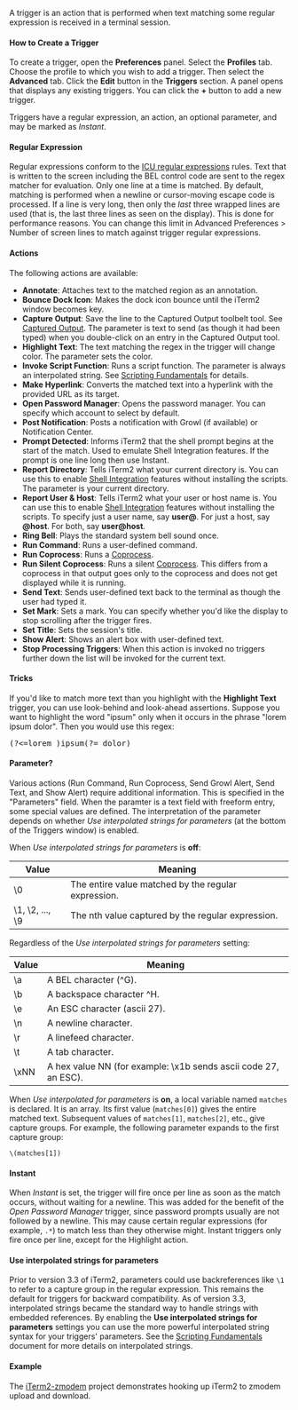 A trigger is an action that is performed when text matching some regular expression is received in a terminal session.

#### How to Create a Trigger
To create a trigger, open the **Preferences** panel. Select the **Profiles** tab. Choose the profile to which you wish to add a trigger. Then select the **Advanced** tab. Click the **Edit** button in the **Triggers** section. A panel opens that displays any existing triggers. You can click the **+** button to add a new trigger.

Triggers have a regular expression, an action, an optional parameter, and may be marked as *Instant*.

#### Regular Expression
Regular expressions conform to the <a href="http://userguide.icu-project.org/strings/regexp">ICU regular expressions</a> rules. Text that is written to the screen including the BEL control code are sent to the regex matcher for evaluation. Only one line at a time is matched. By default, matching is performed when a newline or cursor-moving escape code is processed. If a line is very long, then only the *last* three wrapped lines are used (that is, the last three lines as seen on the display). This is done for performance reasons. You can change this limit in Advanced Preferences &gt; Number of screen lines to match against trigger regular expressions.

#### Actions
The following actions are available:

  * **Annotate**: Attaches text to the matched region as an annotation.
  * **Bounce Dock Icon**: Makes the dock icon bounce until the iTerm2 window becomes key.
  * **Capture Output**: Save the line to the Captured Output toolbelt tool. See <a href="documentation-captured-output.html">Captured Output</a>. The parameter is text to send (as though it had been typed) when you double-click on an entry in the Captured Output tool.
  * **Highlight Text**: The text matching the regex in the trigger will change color. The parameter sets the color.
  * **Invoke Script Function**: Runs a script function. The parameter is always an interpolated string. See <a href="documentation-scripting-fundamentals.html">Scripting Fundamentals</a> for details.
  * **Make Hyperlink**: Converts the matched text into a hyperlink with the provided URL as its target.
  * **Open Password Manager**: Opens the password manager. You can specify which account to select by default.
  * **Post Notification**: Posts a notification with Growl (if available) or Notification Center.
  * **Prompt Detected**: Informs iTerm2 that the shell prompt begins at the start of the match. Used to emulate Shell Integration features. If the prompt is one line long then use Instant.
  * **Report Directory**: Tells iTerm2 what your current directory is. You can use this to enable <a href="documentation-shell-integration.html">Shell Integration</a> features without installing the scripts. The parameter is your current directory.
  * **Report User & Host**: Tells iTerm2 what your user or host name is. You can use this to enable <a href="documentation-shell-integration.html">Shell Integration</a> features without installing the scripts. To specify just a user name, say **user@**. For just a host, say **@host**. For both, say **user@host**.
  * **Ring Bell**: Plays the standard system bell sound once.
  * **Run Command**: Runs a user-defined command.
  * **Run Coprocess**: Runs a <a href="documentation-coprocesses.html">Coprocess</a>.
  * **Run Silent Coprocess**: Runs a silent <a href="documentation-coprocesses.html">Coprocess</a>. This differs from a coprocess in that output goes only to the coprocess and does not get displayed while it is running.
  * **Send Text**: Sends user-defined text back to the terminal as though the user had typed it.
  * **Set Mark**: Sets a mark. You can specify whether you'd like the display to stop scrolling after the trigger fires.
  * **Set Title**: Sets the session's title.
  * **Show Alert**: Shows an alert box with user-defined text.
  * **Stop Processing Triggers**: When this action is invoked no triggers further down the list will be invoked for the current text.

#### Tricks

If you'd like to match more text than you highlight with the **Highlight Text** trigger, you can use look-behind and look-ahead assertions. Suppose you want to highlight the word "ipsum" only when it occurs in the phrase "lorem ipsum dolor". Then you would use this regex:

<pre>
(?<=lorem )ipsum(?= dolor)
</pre>

#### Parameter?
Various actions (Run Command, Run Coprocess, Send Growl Alert, Send Text, and Show Alert) require additional information. This is specified in the "Parameters" field. When the paramter is a text field with freeform entry, some special values are defined. The interpretation of the parameter depends on whether *Use interpolated strings for parameters* (at the bottom of the Triggers window) is enabled.

When *Use interpolated strings for parameters* is **off**:
<table>
        <thead>
                <tr>
                        <th>Value</th>
                        <th>Meaning</th>
                </tr>
        </thead>
        <tbody>
                <tr>
                        <td>\0</td>
                        <td>The entire value matched by the regular expression.</td>
                </tr>
                <tr>
                        <td>\1, \2, ..., \9</td>
                        <td>The nth value captured by the regular expression.</td>
                </tr>
        </tbody>
</table>

Regardless of the *Use interpolated strings for parameters* setting:

<table>
        <thead>
                <tr>
                        <th>Value</th>
                        <th>Meaning</th>
                </tr>
        </thead>
                <tr>
                        <td>\a</td>
                        <td>A BEL character (^G).</td>
                </tr>
                <tr>
                        <td>\b</td>
                        <td>A backspace character ^H.</td>
                </tr>
                <tr>
                        <td>\e</td>
                        <td>An ESC character (ascii 27).</td>
                </tr>
                <tr>
                        <td>\n</td>
                        <td>A newline character.</td>
                </tr>
                <tr>
                        <td>\r</td>
                        <td>A linefeed character.</td>
                </tr>
                <tr>
                        <td>\t</td>
                        <td>A tab character.</td>
                </tr>
                <tr>
                        <td>\xNN</td>
                        <td>A hex value NN (for example: \x1b sends ascii code 27, an ESC).</td>
                </tr>
        </tbody>
</table>

When *Use interpolated for parameters* is **on**, a local variable named `matches` is declared. It is an array. Its first value (`matches[0]`) gives the entire matched text. Subsequent values of `matches[1]`, `matches[2]`, etc., give capture groups. For example, the following parameter expands to the first capture group:

```
\(matches[1])
```

#### Instant
When <i>Instant</i> is set, the trigger will fire once per line as soon as the match occurs, without waiting for a newline. This was added for the benefit of the <i>Open Password Manager</i> trigger, since password prompts usually are not followed by a newline. This may cause certain regular expressions (for example, `.*`) to match less than they otherwise might. Instant triggers only fire once per line, except for the Highlight action.

#### Use interpolated strings for parameters

Prior to version 3.3 of iTerm2, parameters could use backreferences like `\1` to refer to a capture group in the regular expression. This remains the default for triggers for backward compatibility. As of version 3.3, interpolated strings became the standard way to handle strings with embedded references. By enabling the **Use interpolated strings for parameters** settings you can use the more powerful interpolated string syntax for your triggers' parameters. See the <a href="documentation-scripting-fundamentals.html">Scripting Fundamentals</a> document for more details on interpolated strings.

#### Example
The <a href="https://github.com/mmastrac/iterm2-zmodem">iTerm2-zmodem</a> project demonstrates hooking up iTerm2 to zmodem upload and download.

